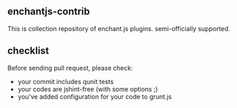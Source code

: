 ## enchantjs-contrib

This is collection repository of enchant.js plugins. semi-officially supported.

## checklist
Before sending pull request, please check:

- your commit includes qunit tests
- your codes are jshint-free (with some options ;)
- you've added configuration for your code to grunt.js

